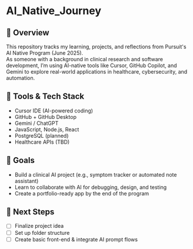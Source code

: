 # AI_Native_Journey

## 📍 Overview
This repository tracks my learning, projects, and reflections from Pursuit's AI Native Program (June 2025).  
As someone with a background in clinical research and software development, I’m using AI-native tools like Cursor, GitHub Copilot, and Gemini to explore real-world applications in healthcare, cybersecurity, and automation.

## 🧰 Tools & Tech Stack
- Cursor IDE (AI-powered coding)
- GitHub + GitHub Desktop
- Gemini / ChatGPT
- JavaScript, Node.js, React
- PostgreSQL (planned)
- Healthcare APIs (TBD)

## 🧠 Goals
- Build a clinical AI project (e.g., symptom tracker or automated note assistant)
- Learn to collaborate with AI for debugging, design, and testing
- Create a portfolio-ready app by the end of the program

## 📌 Next Steps
- [ ] Finalize project idea
- [ ] Set up folder structure
- [ ] Create basic front-end & integrate AI prompt flows
